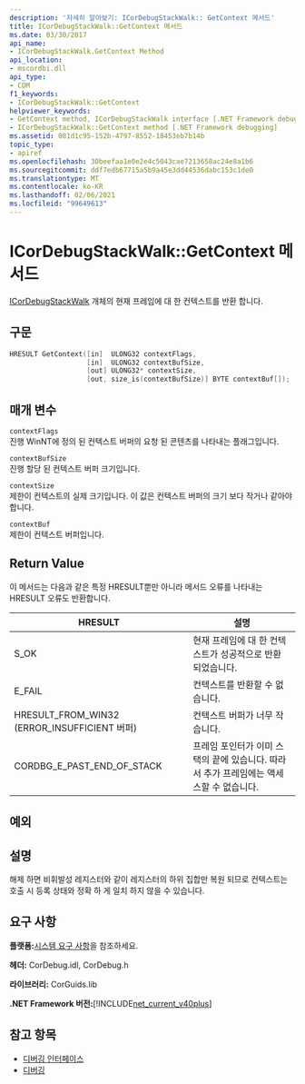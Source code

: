 ```yaml
---
description: '자세히 알아보기: ICorDebugStackWalk:: GetContext 메서드'
title: ICorDebugStackWalk::GetContext 메서드
ms.date: 03/30/2017
api_name:
- ICorDebugStackWalk.GetContext Method
api_location:
- mscordbi.dll
api_type:
- COM
f1_keywords:
- ICorDebugStackWalk::GetContext
helpviewer_keywords:
- GetContext method, ICorDebugStackWalk interface [.NET Framework debugging]
- ICorDebugStackWalk::GetContext method [.NET Framework debugging]
ms.assetid: 081d1c95-152b-4797-8552-18453eb7b14b
topic_type:
- apiref
ms.openlocfilehash: 30beefaa1e0e2e4c5043cae7213658ac24e8a1b6
ms.sourcegitcommit: ddf7edb67715a5b9a45e3dd44536dabc153c1de0
ms.translationtype: MT
ms.contentlocale: ko-KR
ms.lasthandoff: 02/06/2021
ms.locfileid: "99649613"
---
```

# <a name="icordebugstackwalkgetcontext-method"></a>ICorDebugStackWalk::GetContext 메서드

[ICorDebugStackWalk](icordebugstackwalk-interface.md) 개체의 현재 프레임에 대 한 컨텍스트를 반환 합니다.  
  
## <a name="syntax"></a>구문  
  
```cpp  
HRESULT GetContext([in]  ULONG32 contextFlags,  
                   [in]  ULONG32 contextBufSize,  
                   [out] ULONG32* contextSize,  
                   [out, size_is(contextBufSize)] BYTE contextBuf[]);  
```  
  
## <a name="parameters"></a>매개 변수  

 `contextFlags`  
 진행 WinNT에 정의 된 컨텍스트 버퍼의 요청 된 콘텐츠를 나타내는 플래그입니다.  
  
 `contextBufSize`  
 진행 할당 된 컨텍스트 버퍼 크기입니다.  
  
 `contextSize`  
 제한이 컨텍스트의 실제 크기입니다. 이 값은 컨텍스트 버퍼의 크기 보다 작거나 같아야 합니다.  
  
 `contextBuf`  
 제한이 컨텍스트 버퍼입니다.  
  
## <a name="return-value"></a>Return Value  

 이 메서드는 다음과 같은 특정 HRESULT뿐만 아니라 메서드 오류를 나타내는 HRESULT 오류도 반환합니다.  
  
|HRESULT|설명|  
|-------------|-----------------|  
|S_OK|현재 프레임에 대 한 컨텍스트가 성공적으로 반환 되었습니다.|  
|E_FAIL|컨텍스트를 반환할 수 없습니다.|  
|HRESULT_FROM_WIN32 (ERROR_INSUFFICIENT 버퍼)|컨텍스트 버퍼가 너무 작습니다.|  
|CORDBG_E_PAST_END_OF_STACK|프레임 포인터가 이미 스택의 끝에 있습니다. 따라서 추가 프레임에는 액세스할 수 없습니다.|  
  
## <a name="exceptions"></a>예외  
  
## <a name="remarks"></a>설명  

 해제 하면 비휘발성 레지스터와 같이 레지스터의 하위 집합만 복원 되므로 컨텍스트는 호출 시 등록 상태와 정확 하 게 일치 하지 않을 수 있습니다.  
  
## <a name="requirements"></a>요구 사항  

 **플랫폼:**[시스템 요구 사항](../../get-started/system-requirements.md)을 참조하세요.  
  
 **헤더:** CorDebug.idl, CorDebug.h  
  
 **라이브러리:** CorGuids.lib  
  
 **.NET Framework 버전:**[!INCLUDE[net_current_v40plus](../../../../includes/net-current-v40plus-md.md)]  
  
## <a name="see-also"></a>참고 항목

- [디버깅 인터페이스](debugging-interfaces.md)
- [디버깅](index.md)
